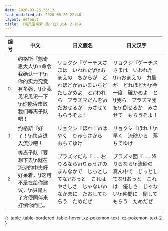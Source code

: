```yaml
---
date: 2020-03-26 23:13
last_modified_at: 2020-06-20 22:40
layout: default
title: 《精灵宝可梦 黑／白》文本 2-169
---
```

| 编号 | 中文 | 日文假名 | 日文汉字 |
| ---- | ---- | ---- | --- |
| 0 | 约格斯『魁奇思大人\f\n命令我确认一下\n你的实力究竟有多强，\f让我见识见识一下\n你能否击败我们等离子队吧！ | リョクシ『ゲーチスさまは　いわれた\f\nおまえの　ちからが　どれほどか\nいまいちど　たしかめよ　と\fわれら　プラズマだんを\nたおせるか　みさせて　もらうぞよ！ | リョクシ『ゲーチスさまは　いわれた\f\nおまえの　力量が　どれほどか\n今一度　確かめよ　と\f我ら　プラズマ団を\n倒せるか　みさせて　もらうぞよ！ |
| 1 | 约格斯『好了！\n快点进入流沙吧！ | リョクシ『ほれ！\nはやく　りゅうさから　おちてゆけ | リョクシ『ほれ！\n早く　流砂から　落ちてゆけ |
| 2 | 等离子队『要想下去\n就在流沙的中央好好呆着，\f这可不是在给你建议，\n只是为了方便同伴来打倒你而已。 | プラズマだん『……おりるなら\nりゅうさの　まんなかで　じっとしてな\fおっと　これは　やさしさ　じゃない\nなかまに　たおしてもらう　ためだぜ | プラズマ団『……降りるなら\n流砂の　真ん中で　じっとしてな\fおっと　これは　優しさ　じゃない\n仲間に　倒してもらう　ためだぜ |
{: .table .table-bordered .table-hover .xz-pokemon-text .xz-pokemon-text-2 }